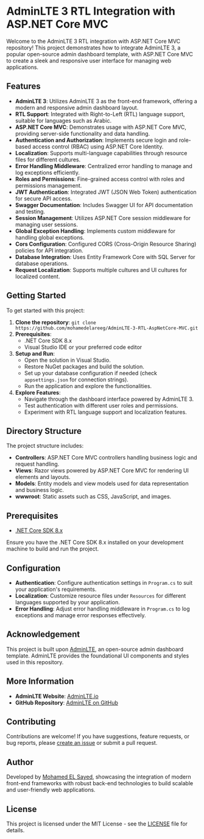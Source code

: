 # AdminLTE 3 RTL Integration with ASP.NET Core MVC

Welcome to the AdminLTE 3 RTL integration with ASP.NET Core MVC repository! This project demonstrates how to integrate AdminLTE 3, a popular open-source admin dashboard template, with ASP.NET Core MVC to create a sleek and responsive user interface for managing web applications.

## Features

- **AdminLTE 3**: Utilizes AdminLTE 3 as the front-end framework, offering a modern and responsive admin dashboard layout.
- **RTL Support**: Integrated with Right-to-Left (RTL) language support, suitable for languages such as Arabic.
- **ASP.NET Core MVC**: Demonstrates usage with ASP.NET Core MVC, providing server-side functionality and data handling.
- **Authentication and Authorization**: Implements secure login and role-based access control (RBAC) using ASP.NET Core Identity.
- **Localization**: Supports multi-language capabilities through resource files for different cultures.
- **Error Handling Middleware**: Centralized error handling to manage and log exceptions efficiently.
- **Roles and Permissions**: Fine-grained access control with roles and permissions management.
- **JWT Authentication**: Integrated JWT (JSON Web Token) authentication for secure API access.
- **Swagger Documentation**: Includes Swagger UI for API documentation and testing.
- **Session Management**: Utilizes ASP.NET Core session middleware for managing user sessions.
- **Global Exception Handling**: Implements custom middleware for handling global exceptions.
- **Cors Configuration**: Configured CORS (Cross-Origin Resource Sharing) policies for API integration.
- **Database Integration**: Uses Entity Framework Core with SQL Server for database operations.
- **Request Localization**: Supports multiple cultures and UI cultures for localized content.


## Getting Started

To get started with this project:

1. **Clone the repository**: `git clone https://github.com/mohamedelareeg/AdminLTE-3-RTL-AspNetCore-MVC.git`
2. **Prerequisites**:
   - .NET Core SDK 8.x
   - Visual Studio IDE or your preferred code editor
3. **Setup and Run**:
   - Open the solution in Visual Studio.
   - Restore NuGet packages and build the solution.
   - Set up your database configuration if needed (check `appsettings.json` for connection strings).
   - Run the application and explore the functionalities.
4. **Explore Features**:
   - Navigate through the dashboard interface powered by AdminLTE 3.
   - Test authentication with different user roles and permissions.
   - Experiment with RTL language support and localization features.

## Directory Structure

The project structure includes:

- **Controllers**: ASP.NET Core MVC controllers handling business logic and request handling.
- **Views**: Razor views powered by ASP.NET Core MVC for rendering UI elements and layouts.
- **Models**: Entity models and view models used for data representation and business logic.
- **wwwroot**: Static assets such as CSS, JavaScript, and images.

## Prerequisites

- [.NET Core SDK 8.x](https://dotnet.microsoft.com/download)

Ensure you have the .NET Core SDK 8.x installed on your development machine to build and run the project.

## Configuration

- **Authentication**: Configure authentication settings in `Program.cs` to suit your application's requirements.
- **Localization**: Customize resource files under `Resources` for different languages supported by your application.
- **Error Handling**: Adjust error handling middleware in `Program.cs` to log exceptions and manage error responses effectively.

## Acknowledgement

This project is built upon [AdminLTE](https://adminlte.io/), an open-source admin dashboard template. AdminLTE provides the foundational UI components and styles used in this repository.

## More Information

- **AdminLTE Website**: [AdminLTE.io](https://adminlte.io/)
- **GitHub Repository**: [AdminLTE on GitHub](https://github.com/ColorlibHQ/AdminLTE)

## Contributing

Contributions are welcome! If you have suggestions, feature requests, or bug reports, please [create an issue](https://github.com/mohamedelareeg/AdminLTE-3-RTL-AspNetCore-MVC/issues) or submit a pull request.

## Author

Developed by [Mohamed EL Sayed](https://github.com/mohamedelareeg), showcasing the integration of modern front-end frameworks with robust back-end technologies to build scalable and user-friendly web applications.


## License

This project is licensed under the MIT License - see the [LICENSE](LICENSE) file for details.
